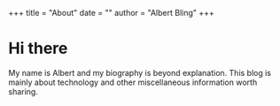 +++
title = "About"
date = ""
author = "Albert Bling"
+++

# Hi there

My name is Albert and my biography is beyond explanation. This blog is mainly about technology and other miscellaneous information worth sharing.